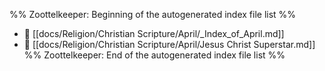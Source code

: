 %% Zoottelkeeper: Beginning of the autogenerated index file list  %%
- 📄 [[docs/Religion/Christian Scripture/April/_Index_of_April.md]]
- 📄 [[docs/Religion/Christian Scripture/April/Jesus Christ Superstar.md]]
%% Zoottelkeeper: End of the autogenerated index file list  %%
